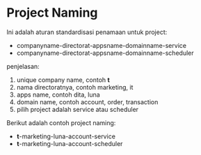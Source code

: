 # Project Naming

Ini adalah aturan standardisasi penamaan untuk project:
- companyname-directorat-appsname-domainname-service
- companyname-directorat-appsname-domainname-scheduler

penjelasan:
1. unique company name, contoh **t**
2. nama directoratnya, contoh marketing, it
3. apps name, contoh dita, luna
4. domain name, contoh account, order, transaction
5. pilih project adalah service atau scheduler

Berikut adalah contoh project naming:
- **t**-marketing-luna-account-service
- **t**-marketing-luna-account-scheduler
